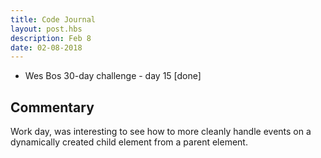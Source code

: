 ```yaml
---
title: Code Journal
layout: post.hbs
description: Feb 8
date: 02-08-2018
---
```


- Wes Bos 30-day challenge - day 15 [done]

## Commentary

Work day, was interesting to see how to more cleanly handle events on a dynamically created child element from a parent element.
